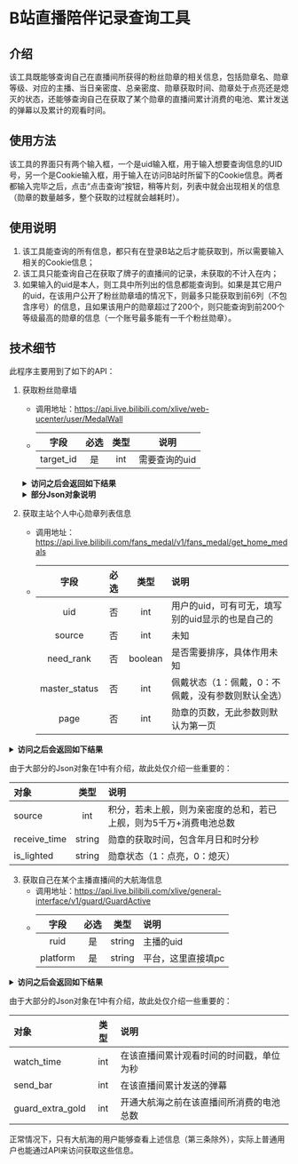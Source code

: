 # B站直播陪伴记录查询工具

## 介绍
该工具既能够查询自己在直播间所获得的粉丝勋章的相关信息，包括勋章名、勋章等级、对应的主播、当日亲密度、总亲密度、勋章获取时间、勋章处于点亮还是熄灭的状态，还能够查询自己在获取了某个勋章的直播间累计消费的电池、累计发送的弹幕以及累计的观看时间。

## 使用方法
该工具的界面只有两个输入框，一个是uid输入框，用于输入想要查询信息的UID号，另一个是Cookie输入框，用于输入在访问B站时所留下的Cookie信息。两者都输入完毕之后，点击“点击查询”按钮，稍等片刻，列表中就会出现相关的信息（勋章的数量越多，整个获取的过程就会越耗时）。

## 使用说明
1. 该工具能查询的所有信息，都只有在登录B站之后才能获取到，所以需要输入相关的Cookie信息；
2. 该工具只能查询自己在获取了牌子的直播间的记录，未获取的不计入在内；
3. 如果输入的uid是本人，则工具中所列出的信息都能查询到。如果是其它用户的uid，在该用户公开了粉丝勋章墙的情况下，则最多只能获取到前6列（不包含序号）的信息，且如果该用户的勋章超过了200个，则只能查询到前200个等级最高的勋章的信息（一个账号最多能有一千个粉丝勋章）。

## 技术细节
此程序主要用到了如下的API：
1. 获取粉丝勋章墙
    - 调用地址：https://api.live.bilibili.com/xlive/web-ucenter/user/MedalWall
    - | 字段  | 必选  | 类型  |    说明    |
      |:---:|:---:|:--------:|:----:|
      | target_id |  是  | int | 需要查询的uid |

   <details>
      <summary style="font-weight: bold">访问之后会返回如下结果</summary>
   
   ```json
   {
    "code": 0,
    "message": "0",
    "ttl": 1,
    "data": {
      "list": [
        {
          "medal_info": {
            "target_id": ???,
            "level": 24,
            "medal_name": "???",
            "medal_color_start": 1725515,
            "medal_color_end": 5414290,
            "medal_color_border": 6809855,
            "guard_level": 3,
            "wearing_status": 1,
            "medal_id": ???,
            "intimacy": 3060,
            "next_intimacy": 7500,
            "today_feed": 0,
            "day_limit": 250000,
            "guard_icon": "???",
            "honor_icon": ""
         },
          "target_name": "???",
          "target_icon": "???",
          "link": "???",
          "live_status": 0,
          "official": 0
        }
      ],
      "count": 147,
      "close_space_medal": 0,
      "only_show_wearing": 0,
      "name": "???",
      "icon": "???",
      "uid": ???,
      "level": 6
      }
    }
   ```
   </details>
   <details>
      <summary style="font-weight: bold">部分Json对象说明</summary>
   对象名根据上述Json信息从上到下说明：

   |         对象        |   类型   |           说明           |
   |:------|:----------------------:|:------|
   | target_id          |  int   |         主播的uid         |
   | medal_name         | string |          勋章名字          |
   | medal_color_start  |  int   |   勋章渐变起始部分颜色（十进制RGB）   |
   | medal_color_end    |  int   |   勋章渐变末尾部分颜色（十进制RGB）   |
   | medal_color_border |  int   |     勋章边框颜色（十进制RGB）     |
   | guard_level        |  int   | 大航海等级（3：舰长，2：提督，1：总督）  |
   | wearing_status     |  int   |   勋章佩戴状态（1：佩戴，0：摘下）    |
   | medal_id           |  int   |          勋章id          |
   | intimacy           |  int   |         该等级亲密度         |
   | next_intimacy      |  int   |        该等级总亲密度         |
   | today_feed         |  int   |         今日亲密度          |
   | day_limit          |  int   |        今日最大亲密度         |
   | guard_icon         |  string   |        大航海图标链接         |
   | honor_icon         |  string   |                        |
   | target_name          |  string   |          主播昵称          |
   | target_icon          |  string   |        主播头像图片链接        |
   | link          |  string   |         主播个人空间         |
   | live_status          |  int   |   主播开播状态（1：开播，0：未开播）   |
   | official          |  int   |   是否有官方的小闪电（1：有，0：无）   |
   | count          |  int   |         用户勋章总数         |
   | close_space_medal          |  int   |   是否关闭粉丝勋章墙（1：是，0：否）   |
   | only_show_wearing          |  int   | 是否只显示当前所佩戴的勋章（1：是，0：否） |
   | name          |  string   |          用户昵称          |
   | icon          |  string   |        用户头像图片链接        |
   | uid          |  int   |         用户uid          |
   | level          |  int   |          用户等级          |

   </details>

2. 获取主站个人中心勋章列表信息
   - 调用地址：https://api.live.bilibili.com/fans_medal/v1/fans_medal/get_home_medals
   - | 字段  | 必选  |   类型    |             说明              |
     |:---:|:-------:|:---------------------------:|:----|
     | uid |  否  |   int   | 用户的uid，可有可无，填写别的uid显示的也是自己的 |
     | source |  否  |   int   |             未知              |
     | need_rank |  否  | boolean |        是否需要排序，具体作用未知        |
     | master_status |  否  |   int   | 佩戴状态（1：佩戴，0：不佩戴，没有参数则默认全选）  |
     | page |  否  |   int   |      勋章的页数，无此参数则默认为第一页      |

<details>
   <summary style="font-weight: bold">访问之后会返回如下结果</summary>

```json
{
   "code": 0,
   "msg": "主站个人中心勋章列表",
   "message": "主站个人中心勋章列表",
   "data": {
      "max": 1000,
      "cnt": 147,
      "curr_page": 1,
      "total_page": 6,
      "list": [
         {
            "uid": ???,
            "target_id": ???,
            "medal_id": ???,
            "score": 50010560,
            "level": 24,
            "intimacy": 3060,
            "status": 1,
            "source": 1,
            "receive_channel": ???,
            "is_receive": 1,
            "master_status": 1,
            "receive_time": "???",
            "today_intimacy": 0,
            "last_wear_time": 1695743999,
            "is_lighted": 1,
            "medal_level": 24,
            "next_intimacy": 7500,
            "day_limit": 250000,
            "today_feed": 0,
            "medal_name": "???",
            "master_available": 1,
            "guard_type": 3,
            "lpl_status": 0,
            "can_delete": false,
            "target_name": "???",
            "target_face": "???",
            "live_stream_status": 0,
            "icon_code": 0,
            "icon_text": "",
            "rank": "-",
            "medal_color": 1725515,
            "medal_color_start": 1725515,
            "medal_color_end": 5414290,
            "guard_level": 3,
            "medal_color_border": 6809855,
            "honor_icon": "",
            "guard_icon": "???"
         }
      ]
   }
}
```
</details>

   由于大部分的Json对象在1中有介绍，故此处仅介绍一些重要的：

   |         对象        |   类型   |                 说明                 |
   |:------|:----------------------------------:|:------|
   | source         | int | 积分，若未上舰，则为亲密度的总和，若已上舰，则为5千万+消费电池总数 |
   | receive_time          |  string   |         勋章的获取时间，包含年月日和时分秒          |
   | is_lighted         | string |          勋章状态（1：点亮，0：熄灭）           |

3. 获取自己在某个主播直播间的大航海信息
   - 调用地址：https://api.live.bilibili.com/xlive/general-interface/v1/guard/GuardActive
   - | 字段  | 必选  |   类型    |     说明     |
     |:---:|:-------:|:----------:|:----|
     | ruid |  是  |   string   |   主播的uid   |
     | platform |  是  |   string   | 平台，这里直接填pc |

<details>
   <summary style="font-weight: bold">访问之后会返回如下结果</summary>

```json
{
    "code": 0,
    "message": "0",
    "ttl": 1,
    "data": {
        "ruid": ???,
        "rusername": "???",
        "rface": "???",
        "uface": "???",
        "username": "???",
        "accomany_day": 89,
        "guards_info": [
            {
                "guard_type": 3,
                "expired_time": 1695139199,
                "guard_status": 1,
                "renew_info": [
                    {
                        "guard_type": 3,
                        "next_execute_time": 1695139199,
                        "next_spend": 138000,
                        "origin_price": 198000
                    }
                ]
            }
        ],
        "latest_guard": 3,
        "watch_time": 1027241,
        "send_bar": 3378,
        "up_medal": {
            "target_id": ???,
            "medal_name": "???",
            "level": 24,
            "medal_color_start": 1725515,
            "medal_color_end": 5414290,
            "medal_color_border": 6809855,
            "is_lighted": 1,
            "need_exp": 4440,
            "all_exp": 7500,
            "origin_level": 24,
            "guard_level_1": {
                "level": 28,
                "medal_color_start": 398668,
                "medal_color_end": 6850801,
                "medal_color_border": 16771156,
                "exp": 199980,
                "exp_battery": 19998000,
                "guard_icon": "https://i0.hdslb.com/bfs/live/1d16bf0fcc3b1b768d1179d60f1fdbabe6ab4489.png",
                "honor_icon": ""
            },
            "guard_level_2": {
                "level": 26,
                "medal_color_start": 398668,
                "medal_color_end": 6850801,
                "medal_color_border": 16771156,
                "exp": 19980,
                "exp_battery": 1998000,
                "guard_icon": "https://i0.hdslb.com/bfs/live/98a201c14a64e860a758f089144dcf3f42e7038c.png",
                "honor_icon": ""
            },
            "guard_level_3": {
                "level": 24,
                "medal_color_start": 1725515,
                "medal_color_end": 5414290,
                "medal_color_border": 6809855,
                "exp": 1380,
                "exp_battery": 138000,
                "guard_icon": "https://i0.hdslb.com/bfs/live/143f5ec3003b4080d1b5f817a9efdca46d631945.png",
                "honor_icon": ""
            },
            "guard_extra_gold": 0,
            "exp_limit": 250000,
            "exp_today": 0,
            "guard_icon": "https://i0.hdslb.com/bfs/live/143f5ec3003b4080d1b5f817a9efdca46d631945.png",
            "honor_icon": ""
        },
        "privileges": {
            "has_person": 0,
            "out_pic": "",
            "in_pic": "",
            "test_id": 1,
            "single_pic": ""
        },
        "is_live": 0,
        "room_url": "???",
        "is_ios_black": 0,
        "is_active": 1,
        "price_info": [
            {
                "guard_level": 1,
                "price": 19998000,
                "discount_price": 15998000,
                "auto_renew_price": 0,
                "num": 1,
                "discount_type": 0,
                "expired_timestamp": 1694951153,
                "next_auto_renew_time": "",
                "goods_id": 5,
                "gift_id": 10001,
                "gift_name": "总督",
                "buy_back_remain": 0,
                "expired_timestamp_origin": 1694951153,
                "guard_expired": 0
            },
            {
                "guard_level": 2,
                "price": 1998000,
                "discount_price": 1598000,
                "auto_renew_price": 0,
                "num": 1,
                "discount_type": 0,
                "expired_timestamp": 1694951153,
                "next_auto_renew_time": "",
                "goods_id": 6,
                "gift_id": 10002,
                "gift_name": "提督",
                "buy_back_remain": 0,
                "expired_timestamp_origin": 1694951153,
                "guard_expired": 0
            },
            {
                "guard_level": 3,
                "price": 198000,
                "discount_price": 158000,
                "auto_renew_price": 138000,
                "num": 1,
                "discount_type": 2,
                "expired_timestamp": 1695139199,
                "next_auto_renew_time": "2023-09-19",
                "goods_id": 7,
                "gift_id": 10003,
                "gift_name": "舰长",
                "buy_back_remain": 0,
                "expired_timestamp_origin": 1695139199,
                "guard_expired": 1695139199
            }
        ],
        "guard_num_3": 13,
        "guard_num_2": 2,
        "guard_num_1": 1,
        "room_id": ???,
        "effect_id": {
            "1": 399,
            "2": 398,
            "3": 397
        },
        "pop_msg": "",
        "room_info": {
            "area_id": 744,
            "parent_area_id": 9
        },
        "show_num": 10,
        "entry_effect_tab": 3,
        "benefits": [],
        "now": 1694951153,
        "first_guard_rate": null,
        "first_guard_open": false,
        "achieve_remind": {
            "20": "",
            "50": "",
            "100": "",
            "1000": "",
            "10000": ""
        },
        "guard_total": 16,
        "benefitv2": [],
        "ab": {
            "guard_price_multi": 1
        },
        "play_together": []
    }
}
```
</details>

由于大部分的Json对象在1中有介绍，故此处仅介绍一些重要的：

   |         对象        |   类型   |          说明           |
   |:------|:---------------------:|:------|
   | watch_time         | int | 在该直播间累计观看时间的时间戳，单位为秒  |
   | send_bar          |  int   |     在该直播间累计发送的弹幕     |
   | guard_extra_gold         | int | 开通大航海之前在该直播间所消费的电池总数 |

正常情况下，只有大航海的用户能够查看上述信息（第三条除外），实际上普通用户也能通过API来访问获取这些信息。